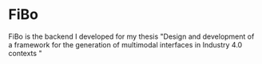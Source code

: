 # FiBo
FiBo is the backend I developed for my thesis "Design and development of a framework for the generation of multimodal interfaces in Industry 4.0 contexts "
